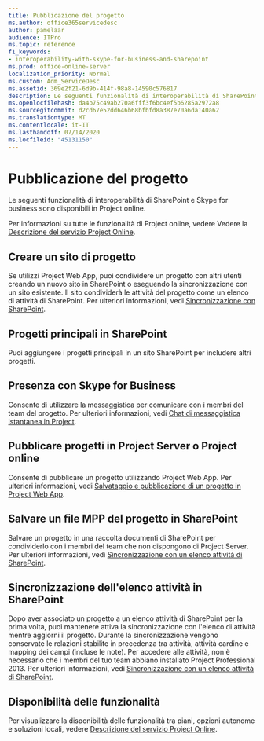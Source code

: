 ```yaml
---
title: Pubblicazione del progetto
ms.author: office365servicedesc
author: pamelaar
audience: ITPro
ms.topic: reference
f1_keywords:
- interoperability-with-skype-for-business-and-sharepoint
ms.prod: office-online-server
localization_priority: Normal
ms.custom: Adm_ServiceDesc
ms.assetid: 369e2f21-6d9b-414f-98a8-14590c576817
description: Le seguenti funzionalità di interoperabilità di SharePoint e Skype for business sono disponibili in Project online.
ms.openlocfilehash: da4b75c49ab270a6fff3f6bc4ef5b6285a2972a8
ms.sourcegitcommit: d2cd67e52dd646b68bfbfd8a387e70a6da140a62
ms.translationtype: MT
ms.contentlocale: it-IT
ms.lasthandoff: 07/14/2020
ms.locfileid: "45131150"
---
```

# <a name="project-publishing"></a>Pubblicazione del progetto

Le seguenti funzionalità di interoperabilità di SharePoint e Skype for business sono disponibili in Project online.
  
Per informazioni su tutte le funzionalità di Project online, vedere Vedere la [Descrizione del servizio Project Online](project-online-service-description.md).
  
## <a name="create-a-project-site"></a>Creare un sito di progetto

Se utilizzi Project Web App, puoi condividere un progetto con altri utenti creando un nuovo sito in SharePoint o eseguendo la sincronizzazione con un sito esistente. Il sito condividerà le attività del progetto come un elenco di attività di SharePoint. Per ulteriori informazioni, vedi [Sincronizzazione con SharePoint](https://go.microsoft.com/fwlink/p/?LinkId=271352).
  
## <a name="master-projects-on-sharepoint"></a>Progetti principali in SharePoint

Puoi aggiungere i progetti principali in un sito SharePoint per includere altri progetti. 
  
## <a name="presence-with-skype-for-business"></a>Presenza con Skype for Business

Consente di utilizzare la messaggistica per comunicare con i membri del team del progetto. Per ulteriori informazioni, vedi [Chat di messaggistica istantanea in Project](https://go.microsoft.com/fwlink/p/?LinkId=271351).
  
## <a name="publish-projects-on-project-server-or-project-online"></a>Pubblicare progetti in Project Server o Project online

Consente di pubblicare un progetto utilizzando Project Web App. Per ulteriori informazioni, vedi [Salvataggio e pubblicazione di un progetto in Project Web App](https://go.microsoft.com/fwlink/p/?LinkId=271354).
  
## <a name="save-a-project-mpp-file-on-sharepoint"></a>Salvare un file MPP del progetto in SharePoint

Salvare un progetto in una raccolta documenti di SharePoint per condividerlo con i membri del team che non dispongono di Project Server. Per ulteriori informazioni, vedi [Sincronizzazione con un elenco attività di SharePoint](https://go.microsoft.com/fwlink/p/?LinkId=271353).
  
## <a name="task-list-sync-to-sharepoint"></a>Sincronizzazione dell'elenco attività in SharePoint

Dopo aver associato un progetto a un elenco attività di SharePoint per la prima volta, puoi mantenere attiva la sincronizzazione con l'elenco di attività mentre aggiorni il progetto. Durante la sincronizzazione vengono conservate le relazioni stabilite in precedenza tra attività, attività cardine e mapping dei campi (incluse le note). Per accedere alle attività, non è necessario che i membri del tuo team abbiano installato Project Professional 2013. Per ulteriori informazioni, vedi [Sincronizzazione con un elenco attività di SharePoint](https://go.microsoft.com/fwlink/p/?LinkId=271353).
  
## <a name="feature-availability"></a>Disponibilità delle funzionalità

Per visualizzare la disponibilità delle funzionalità tra piani, opzioni autonome e soluzioni locali, vedere [Descrizione del servizio Project Online](project-online-service-description.md).
  

